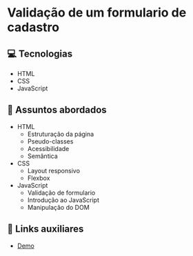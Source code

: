 <h1>Validação de um formulario de cadastro</h1>

## 💻 Tecnologias
- HTML
- CSS
- JavaScript

## 💬 Assuntos abordados
- HTML
    - Estruturação da página 
    - Pseudo-classes
    - Acessibilidade
    - Semântica
- CSS
    - Layout responsivo
    - Flexbox
- JavaScript
    - Validação de formulario
    - Introdução ao JavaScript
    - Manipulação do DOM

## 🔗 Links auxiliares
- [Demo](https://formulario001.vercel.app/) 
